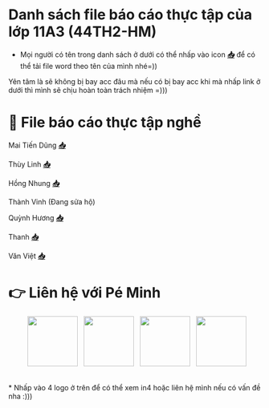 # Danh sách file báo cáo thực tập của lớp 11A3 (44TH2-HM)
* Mọi người có tên trong danh sách ở dưới có thể nhấp vào icon **[📥](https://youtu.be/dQw4w9WgXcQ)** để có thể tải file word theo tên của mình nhé=))

Yên tâm là sẽ không bị bay acc đâu mà nếu có bị bay acc khi mà nhấp link ở dưới thì mình sẽ chịu hoàn toàn trách nhiệm =)))
# 📁 File báo cáo thực tập nghề
Mai Tiến Dũng **[📥](https://drive.google.com/u/0/uc?id=1BKf0jKhrrmtWhx4uZrXsiSjOt-qgugsT&export=download)**

Thùy Linh **[📥](https://drive.google.com/u/0/uc?id=1nqhOtbpUfTkdym4M-Z0f50SDT51n16_Z&export=download)**

Hồng Nhung **[📥](https://drive.google.com/u/0/uc?id=1lmVy4VoBg6nWIE-Z7QpgIMF-AuZqDrJw&export=download)**

Thành Vinh (Đang sửa hộ)

Quỳnh Hương **[📥](https://drive.google.com/u/0/uc?id=1whCY448c6d0AA1A8PPVLH-umKPA2Wr1t&export=download)**

Thanh **[📥](https://drive.google.com/u/0/uc?id=1fbCNlgom5NmurLPrG7FttFFij1bsLztv&export=download)**

Văn Việt **[📥](https://drive.google.com/u/0/uc?id=1gmFL9BKQiagA5cFo8XxuGSmelO2SG1rs&export=download)**

# 👉 Liên hệ với Pé Minh
<p align="center">
&nbsp; <a href="https://www.tiktok.com/@ngminh25" target="_blank" rel="noopener noreferrer"><img src="https://img.icons8.com/plasticine/100/000000/tiktok.png" width="100" /></a>    
&nbsp; <a href="https://github.com/peminh25" target="_blank" rel="noopener noreferrer"><img src="https://img.icons8.com/plasticine/100/000000/github.png" width="100" /></a>
&nbsp; <a href="https://www.facebook.com/pe.minh.25" target="_blank" rel="noopener noreferrer"><img src="https://img.icons8.com/plasticine/100/000000/facebook.png"  width="100" /></a>
&nbsp; <a href="https://m.me/100025964595861" target="_blank" rel="noopener noreferrer"><img src="https://img.icons8.com/plasticine/100/000000/facebook-messenger.png"  width="100" /></a>
</p>
<br>
<a href="#" target="_blank">
</a>  
</a>
* Nhấp vào 4 logo ở trên để có thể xem in4 hoặc liên hệ mình nếu có vấn đề nha :)))
